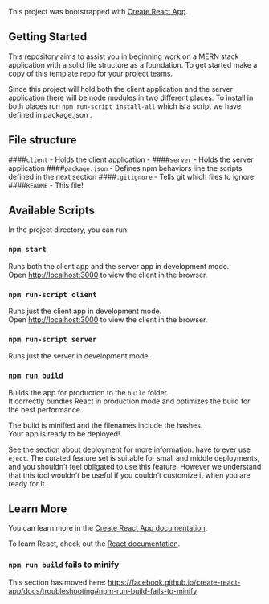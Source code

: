 This project was bootstrapped with [Create React App](https://github.com/facebook/create-react-app).

## Getting Started
This repository aims to assist you in beginning work on a MERN stack application with a solid file structure as a foundation. To get started make a copy of this template repo for your project teams. 

Since this project will hold both the client application and the server application there will be node modules in two different places. To install in both places run `npm run-script install-all` which is a script we have defined in package.json .

## File structure
####`client` - Holds the client application    - 
####`server` - Holds the server application
####`package.json` - Defines npm behaviors line the scripts defined in the next section
####`.gitignore` - Tells git which files to ignore
####`README` - This file!


## Available Scripts

In the project directory, you can run:

### `npm start`

Runs both the client app and the server app in development mode.<br>
Open [http://localhost:3000](http://localhost:3000) to view the client in the browser.

### `npm run-script client`

Runs just the client app in development mode.<br>
Open [http://localhost:3000](http://localhost:3000) to view the client in the browser.


### `npm run-script server`

Runs just the server in development mode.<br>


### `npm run build`

Builds the app for production to the `build` folder.<br>
It correctly bundles React in production mode and optimizes the build for the best performance.

The build is minified and the filenames include the hashes.<br>
Your app is ready to be deployed!

See the section about [deployment](https://facebook.github.io/create-react-app/docs/deployment) for more information.
have to ever use `eject`. The curated feature set is suitable for small and middle deployments, and you shouldn’t feel obligated to use this feature. However we understand that this tool wouldn’t be useful if you couldn’t customize it when you are ready for it.

## Learn More

You can learn more in the [Create React App documentation](https://facebook.github.io/create-react-app/docs/getting-started).

To learn React, check out the [React documentation](https://reactjs.org/).

### `npm run build` fails to minify

This section has moved here: https://facebook.github.io/create-react-app/docs/troubleshooting#npm-run-build-fails-to-minify
